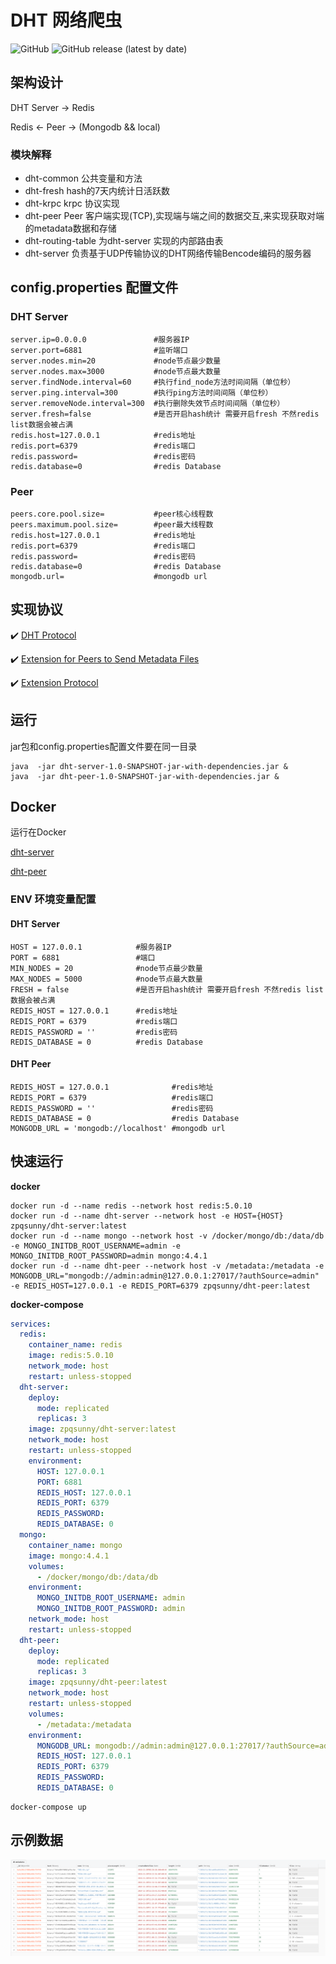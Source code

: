 # DHT 网络爬虫

![GitHub](https://img.shields.io/github/license/zpqsunny/dht)
![GitHub release (latest by date)](https://img.shields.io/github/v/release/zpqsunny/dht)

## 架构设计

DHT Server -> Redis

Redis <- Peer -> (Mongodb && local)        

### 模块解释
- dht-common        公共变量和方法
- dht-fresh         hash的7天内统计日活跃数
- dht-krpc          krpc 协议实现
- dht-peer          Peer 客户端实现(TCP),实现端与端之间的数据交互,来实现获取对端的metadata数据和存储
- dht-routing-table 为dht-server 实现的内部路由表
- dht-server        负责基于UDP传输协议的DHT网络传输Bencode编码的服务器

## config.properties 配置文件

### DHT Server
```properties
server.ip=0.0.0.0               #服务器IP
server.port=6881                #监听端口
server.nodes.min=20             #node节点最少数量
server.nodes.max=3000           #node节点最大数量
server.findNode.interval=60     #执行find_node方法时间间隔（单位秒）
server.ping.interval=300        #执行ping方法时间间隔（单位秒）
server.removeNode.interval=300  #执行删除失效节点时间间隔（单位秒）
server.fresh=false              #是否开启hash统计 需要开启fresh 不然redis list数据会被占满
redis.host=127.0.0.1            #redis地址
redis.port=6379                 #redis端口
redis.password=                 #redis密码
redis.database=0                #redis Database
```
### Peer
```properties
peers.core.pool.size=           #peer核心线程数
peers.maximum.pool.size=        #peer最大线程数
redis.host=127.0.0.1            #redis地址
redis.port=6379                 #redis端口
redis.password=                 #redis密码
redis.database=0                #redis Database
mongodb.url=                    #mongodb url
```


## 实现协议

:heavy_check_mark: [DHT Protocol](http://www.bittorrent.org/beps/bep_0005.html)

:heavy_check_mark: [Extension for Peers to Send Metadata Files](http://www.bittorrent.org/beps/bep_0009.html)

:heavy_check_mark: [Extension Protocol](http://www.bittorrent.org/beps/bep_0010.html)

## 运行

jar包和config.properties配置文件要在同一目录

```shell script
java  -jar dht-server-1.0-SNAPSHOT-jar-with-dependencies.jar &
java  -jar dht-peer-1.0-SNAPSHOT-jar-with-dependencies.jar &
```

## Docker

运行在Docker

[dht-server](https://hub.docker.com/repository/docker/zpqsunny/dht-server)

[dht-peer](https://hub.docker.com/repository/docker/zpqsunny/dht-peer)

### ENV 环境变量配置

#### DHT Server

```properties
HOST = 127.0.0.1            #服务器IP
PORT = 6881                 #端口
MIN_NODES = 20              #node节点最少数量
MAX_NODES = 5000            #node节点最大数量
FRESH = false               #是否开启hash统计 需要开启fresh 不然redis list数据会被占满
REDIS_HOST = 127.0.0.1      #redis地址
REDIS_PORT = 6379           #redis端口
REDIS_PASSWORD = ''         #redis密码
REDIS_DATABASE = 0          #redis Database
```

#### DHT Peer

```properties
REDIS_HOST = 127.0.0.1              #redis地址
REDIS_PORT = 6379                   #redis端口
REDIS_PASSWORD = ''                 #redis密码
REDIS_DATABASE = 0                  #redis Database
MONGODB_URL = 'mongodb://localhost' #mongodb url
```

## 快速运行

**docker**
```shell
docker run -d --name redis --network host redis:5.0.10
docker run -d --name dht-server --network host -e HOST={HOST} zpqsunny/dht-server:latest
docker run -d --name mongo --network host -v /docker/mongo/db:/data/db -e MONGO_INITDB_ROOT_USERNAME=admin -e MONGO_INITDB_ROOT_PASSWORD=admin mongo:4.4.1
docker run -d --name dht-peer --network host -v /metadata:/metadata -e MONGODB_URL="mongodb://admin:admin@127.0.0.1:27017/?authSource=admin" -e REDIS_HOST=127.0.0.1 -e REDIS_PORT=6379 zpqsunny/dht-peer:latest
```

**docker-compose**
```yaml
services:
  redis:
    container_name: redis
    image: redis:5.0.10
    network_mode: host
    restart: unless-stopped
  dht-server:
    deploy:
      mode: replicated
      replicas: 3
    image: zpqsunny/dht-server:latest
    network_mode: host
    restart: unless-stopped
    environment:
      HOST: 127.0.0.1
      PORT: 6881
      REDIS_HOST: 127.0.0.1
      REDIS_PORT: 6379
      REDIS_PASSWORD:
      REDIS_DATABASE: 0
  mongo:
    container_name: mongo
    image: mongo:4.4.1
    volumes:
      - /docker/mongo/db:/data/db
    environment:
      MONGO_INITDB_ROOT_USERNAME: admin
      MONGO_INITDB_ROOT_PASSWORD: admin
    network_mode: host
    restart: unless-stopped
  dht-peer:
    deploy:
      mode: replicated
      replicas: 3
    image: zpqsunny/dht-peer:latest
    network_mode: host
    restart: unless-stopped
    volumes:
      - /metadata:/metadata
    environment:
      MONGODB_URL: mongodb://admin:admin@127.0.0.1:27017/?authSource=admin
      REDIS_HOST: 127.0.0.1
      REDIS_PORT: 6379
      REDIS_PASSWORD:
      REDIS_DATABASE: 0
```
```shell
docker-compose up
```
## 示例数据

![example-data](example-data.png)
